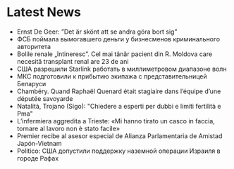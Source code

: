 # Latest News
-  Ernst De Geer: ”Det är skönt att se andra göra bort sig”
-  ФСБ поймала вымогавшего деньги у бизнесменов криминального авторитета
-  Bolile renale „întineresc”. Cel mai tânăr pacient din R. Moldova care necesită transplant renal are 23 de ani
-  США разрешили Starlink работать в миллиметровом диапазоне волн
-  МКС подготовили к прибытию экипажа с представительницей Беларуси
-  Chambéry. Quand Raphaël Quenard était stagiaire dans l’équipe d’une députée savoyarde
-  Natalità, Trojano (Sigo): "Chiedere a esperti per dubbi e limiti fertilità e Pma"
-  L’infermiera aggredita a Trieste: «Mi hanno tirato un casco in faccia, tornare al lavoro non è stato facile»
-  Premier recibe al asesor especial de Alianza Parlamentaria de Amistad Japón-Vietnam
-  Politico: США допустили поддержку наземной операции Израиля в городе Рафах
